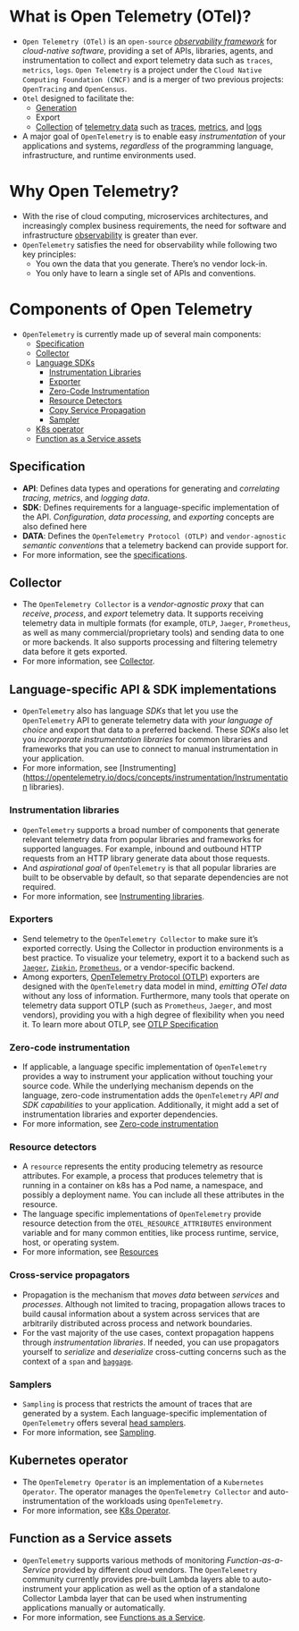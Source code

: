# What is Open Telemetry (OTel)?

- `Open Telemetry (OTel)` is an `open-source` [*observability framework*](https://opentelemetry.io/docs/concepts/observability-primer/#what-is-observability) for *cloud-native software*, providing a set of APIs, libraries, agents, and instrumentation to collect and export telemetry data such as `traces`, `metrics`, `logs`. `Open Telemetry` is a project under the `Cloud Native Computing Foundation (CNCF)` and is a merger of two previous projects: `OpenTracing` and `OpenCensus`.
- `Otel` designed to facilitate the:
  - [Generation](https://opentelemetry.io/docs/concepts/instrumentation)
  - Export
  - [Collection](https://opentelemetry.io/docs/concepts/components/#collector)
of [telemetry data](https://opentelemetry.io/docs/concepts/signals/) such as [traces](https://opentelemetry.io/docs/concepts/signals/traces/), [metrics](https://opentelemetry.io/docs/concepts/signals/metrics/), and [logs](https://opentelemetry.io/docs/concepts/signals/logs/)
- A major goal of `OpenTelemetry` is to enable easy *instrumentation* of your applications and systems, *regardless* of the programming language, infrastructure, and runtime environments used.

# Why Open Telemetry?

- With the rise of cloud computing, microservices architectures, and increasingly complex business requirements, the need for software and infrastructure [observability](https://opentelemetry.io/docs/concepts/observability-primer/#what-is-observability) is greater than ever.
- `OpenTelemetry` satisfies the need for observability while following two key principles:
  - You own the data that you generate. There’s no vendor lock-in.
  - You only have to learn a single set of APIs and conventions.

# Components of Open Telemetry

- `OpenTelemetry` is currently made up of several main components:
  - [Specification](https://opentelemetry.io/docs/concepts/components/#specification)
  - [Collector](https://opentelemetry.io/docs/concepts/components/#collector)
  - [Language SDKs](https://opentelemetry.io/docs/concepts/components/#language-specific-api--sdk-implementations)
    - [Instrumentation Libraries](https://opentelemetry.io/docs/concepts/components/#instrumentation-libraries)
    - [Exporter](https://opentelemetry.io/docs/concepts/components/#exporters)
    - [Zero-Code Instrumentation](https://opentelemetry.io/docs/concepts/components/#zero-code-instrumentation)
    - [Resource Detectors](https://opentelemetry.io/docs/concepts/components/#resource-detectors)
    - [Copy Service Propagation](https://opentelemetry.io/docs/concepts/components/#cross-service-propagators)
    - [Sampler](https://opentelemetry.io/docs/concepts/components/#samplers)
  - [K8s operator](https://opentelemetry.io/docs/concepts/components/#kubernetes-operator)
  - [Function as a Service assets](https://opentelemetry.io/docs/concepts/components/#function-as-a-service-assets)

## Specification

- **API**: Defines data types and operations for generating and *correlating tracing*, *metrics*, and *logging data*.
- **SDK**: Defines requirements for a language-specific implementation of the API. *Configuration*, *data processing*, and *exporting* concepts are also defined here
- **DATA**: Defines the `OpenTelemetry Protocol (OTLP)` and `vendor-agnostic` *semantic conventions* that a telemetry backend can provide support for.
- For more information, see the [specifications](https://opentelemetry.io/docs/specs/).

## Collector

- The `OpenTelemetry Collector` is a *vendor-agnostic proxy* that can *receive*, *process*, and *export* telemetry data. It supports receiving telemetry data in multiple formats (for example, `OTLP`, `Jaeger`, `Prometheus`, as well as many commercial/proprietary tools) and sending data to one or more backends. It also supports processing and filtering telemetry data before it gets exported.
- For more information, see [Collector](https://opentelemetry.io/docs/collector/).

## Language-specific API & SDK implementations

- `OpenTelemetry` also has language *SDKs* that let you use the `OpenTelemetry` API to generate telemetry data with *your language of choice* and export that data to a preferred backend. These *SDKs* also let you *incorporate instrumentation libraries* for common libraries and frameworks that you can use to connect to manual instrumentation in your application.
- For more information, see [Instrumenting](<https://opentelemetry.io/docs/concepts/instrumentation/Instrumentation> libraries).

### Instrumentation libraries

- `OpenTelemetry` supports a broad number of components that generate relevant telemetry data from popular libraries and frameworks for supported languages. For example, inbound and outbound HTTP requests from an HTTP library generate data about those requests.
- And *aspirational goal* of `OpenTelemetry` is that all popular libraries are built to be observable by default, so that separate dependencies are not required.
- For more information, see [Instrumenting libraries](https://opentelemetry.io/docs/concepts/instrumentation/libraries/).

### Exporters

- Send telemetry to the `OpenTelemetry Collector` to make sure it’s exported correctly. Using the Collector in production environments is a best practice. To visualize your telemetry, export it to a backend such as [`Jaeger`](https://jaegertracing.io/), [`Zipkin`](https://zipkin.io/), [`Prometheus`](https://prometheus.io/), or a vendor-specific backend.
- Among exporters, [OpenTelemetry Protocol (OTLP)](https://opentelemetry.io/docs/specs/otlp/) exporters are designed with the `OpenTelemetry` data model in mind, *emitting OTel data* without any loss of information. Furthermore, many tools that operate on telemetry data support OTLP (such as `Prometheus`, `Jaeger`, and most vendors), providing you with a high degree of flexibility when you need it. To learn more about OTLP, see [OTLP Specification](https://opentelemetry.io/docs/specs/otlp/)

### Zero-code instrumentation

- If applicable, a language specific implementation of `OpenTelemetry` provides a way to instrument your application without touching your source code. While the underlying mechanism depends on the language, zero-code instrumentation adds the  `OpenTelemetry` *API and SDK capabilities* to your application. Additionally, it might add a set of instrumentation libraries and exporter dependencies.
- For more information, see [Zero-code instrumentation](https://opentelemetry.io/docs/concepts/instrumentation/zero-code/)

### Resource detectors

- A `resource` represents the entity producing telemetry as resource attributes. For example, a process that produces telemetry that is running in a container on k8s has a Pod name, a namespace, and possibly a deployment name. You can include all these attributes in the resource.
- The language specific implementations of `OpenTelemetry` provide resource detection from the `OTEL_RESOURCE_ATTRIBUTES` environment variable and for many common entities, like process runtime, service, host, or operating system.
- For more information, see [Resources](https://opentelemetry.io/docs/concepts/resources/)

### Cross-service propagators

- Propagation is the mechanism that *moves data* between *services* and *processes*. Although not limited to tracing, propagation allows traces to build causal information about a system across services that are arbitrarily distributed across process and network boundaries.
- For the vast majority of the use cases, context propagation happens through *instrumentation libraries*. If needed, you can use propagators yourself to *serialize* and *deserialize* cross-cutting concerns such as the context of a `span` and [`baggage`](https://opentelemetry.io/docs/concepts/signals/baggage/).

### Samplers

- `Sampling` is process that restricts the amount of traces that are generated by a system. Each language-specific implementation of `OpenTelemetry` offers several [head samplers](https://opentelemetry.io/docs/concepts/sampling/#head-sampling).
- For more information, see [Sampling](https://opentelemetry.io/docs/concepts/sampling).

## Kubernetes operator

- The `OpenTelemetry Operator` is an implementation of a `Kubernetes Operator`. The operator manages the `OpenTelemetry Collector` and auto-instrumentation of the workloads using `OpenTelemetry`.
- For more information, see [K8s Operator](https://opentelemetry.io/docs/platforms/kubernetes/operator/).

## Function as a Service assets

- `OpenTelemetry` supports various methods of monitoring *Function-as-a-Service* provided by different cloud vendors. The `OpenTelemetry` community currently provides pre-built Lambda layers able to auto-instrument your application as well as the option of a standalone Collector Lambda layer that can be used when instrumenting applications manually or automatically.
- For more information, see [Functions as a Service](https://opentelemetry.io/docs/platforms/faas/).
